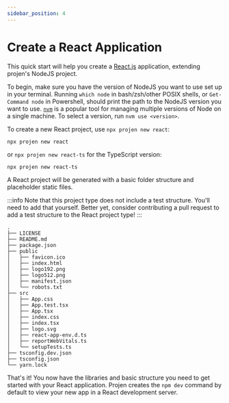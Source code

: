 ```yaml
---
sidebar_position: 4
---
```


# Create a React Application

This quick start will help you create a [React.js](https://react.dev/) application, extending
projen's NodeJS project.

To begin, make sure you have the version of NodeJS you want to use set up in your terminal.
Running `which node` in bash/zsh/other POSIX shells, or `Get-Command node` in Powershell,
should print the path to the NodeJS version you want to use. [`nvm`](https://github.com/nvm-sh/nvm)
is a popular tool for managing multiple versions of Node on a single machine.
To select a version, run `nvm use <version>`.

To create a new React project, use `npx projen new react`:

```shell
npx projen new react
```

or `npx projen new react-ts` for the TypeScript version:

```shell
npx projen new react-ts
```

A React project will be generated with a basic folder structure and placeholder static files.

:::info
Note that this project type does not include a test structure. You'll need to add that yourself.
Better yet, consider contributing a pull request to add a test structure to the React project type!
:::

```shell
.
├── LICENSE
├── README.md
├── package.json
├── public
│   ├── favicon.ico
│   ├── index.html
│   ├── logo192.png
│   ├── logo512.png
│   ├── manifest.json
│   └── robots.txt
├── src
│   ├── App.css
│   ├── App.test.tsx
│   ├── App.tsx
│   ├── index.css
│   ├── index.tsx
│   ├── logo.svg
│   ├── react-app-env.d.ts
│   ├── reportWebVitals.ts
│   └── setupTests.ts
├── tsconfig.dev.json
├── tsconfig.json
└── yarn.lock
```

That's it! You now have the libraries and basic structure you need to get started with your React application.
Projen creates the `npm dev` command by default to view your new app in a React development server.
